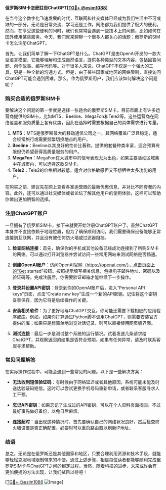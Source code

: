 **俄罗斯SIM卡怎麽註冊ChatGPT[[TG💪+ @esim1088](https://t.me/s/esim1088)]**

在当今这个数字化飞速发展的时代，互联网和社交媒体已经成为我们生活中不可或缺的一部分。无论是日常交流、学习还是工作，网络都为我们提供了极大的便利。然而，在享受这些便利的同时，我们也常常会遇到一些技术上的问题，比如如何在国外使用某些服务。今天，我们就来聊聊一个很多人都关心的话题：俄罗斯的SIM卡怎么注册ChatGPT。

首先，让我们简单了解一下ChatGPT是什么。ChatGPT是由OpenAI开发的一款大型语言模型，它能够理解和生成自然语言，提供各种类型的文本内容，包括回答问题、创作故事、编写代码等。对于很多人来说，ChatGPT不仅是一个强大的工具，更是一种全新的沟通方式。但是，由于某些国家或地区的网络限制，直接访问ChatGPT可能会遇到困难。那么，作为俄罗斯用户，我们应该如何解决这个问题呢？

### 购买合适的俄罗斯SIM卡

要解决这个问题的第一步就是选择一张适合的俄罗斯SIM卡。目前市面上有许多运营商提供的SIM卡，比如MTS、Beeline、MegaFon和Tele2等。这些运营商在网络覆盖和服务质量上各有优势，因此在选择时需要根据自己的具体需求进行考量。

1. **MTS**：MTS是俄罗斯最大的移动通信公司之一，其网络覆盖广泛且稳定，适合经常旅行或需要频繁切换地点的用户。
2. **Beeline**：Beeline以其良好的性价比著称，提供的套餐种类丰富，适合预算有限但仍希望获得高质量服务的用户。
3. **MegaFon**：MegaFon在大城市中的信号表现尤为出色，如果主要活动区域集中在城市内，可以选择这款SIM卡。
4. **Tele2**：Tele2的价格相对较低，适合对价格敏感但又不想牺牲太多功能的用户。

在购买之前，建议先在网上查看各家运营商的最新优惠信息，并对比不同套餐的内容。此外，还可以通过社交媒体或者论坛了解其他用户的使用体验，这样可以帮助你做出更加明智的选择。

### 注册ChatGPT账户

一旦拥有了俄罗斯SIM卡，接下来就要开始注册ChatGPT账户了。虽然ChatGPT本身并不直接依赖于地理位置，但为了确保顺利访问，我们需要确保设备能够正常连接到互联网，并且没有被任何防火墙或过滤器阻挡。

1. **检查网络连接**：首先，确保你的手机或其他设备已经成功连接到了所购SIM卡的网络。可以通过打开浏览器并尝试访问一些常用网站来测试网络是否畅通。
   
2. **创建OpenAI账户**：访问OpenAI官网（https://openai.com/），点击页面上的“Get started”按钮。按照提示填写相关信息，包括电子邮件地址、密码以及验证码等。完成注册后，你需要验证邮箱才能继续下一步操作。

3. **登录并设置API密钥**：登录到你的OpenAI账户后，进入“Personal API keys”页面，点击“Create new key”生成一个新的API密钥。记住将这个密钥妥善保存，因为它将是后续操作的关键。

4. **安装相关软件**：为了更好地与ChatGPT交互，你可能还需要下载相应的应用程序或库。例如，如果你打算通过Python脚本调用ChatGPT，则需要安装官方提供的库；如果只是想简单地浏览对话记录，则可以直接使用网页版界面。

5. **测试连接**：最后一步是测试整个系统的运行情况。试着发送几条请求给ChatGPT，并观察返回的结果是否符合预期。如果有任何异常，请及时联系客服寻求帮助。

### 常见问题解答

在实际操作过程中，可能会遇到一些常见的问题。以下是一些解决方案：

- **无法收到短信验证码**：有时候由于网络延迟或者其他原因，系统可能未能及时送达验证码短信。这时可以尝试更换手机号码重新申请，或者联系客服寻求人工干预。
  
- **忘记API密钥**：如果忘记了生成过的API密钥，可以在个人资料页面找回。不过最好事先做好备份，以免日后麻烦。

- **连接超时**：当出现这种情况时，首先要确认自己的网络状况良好，然后检查防火墙设置是否正确配置。必要时可以重启路由器以刷新IP地址。

### 结语

总之，无论是在俄罗斯还是其他国家和地区，只要合理利用资源和技术手段，就能够轻松克服地域限制带来的不便。通过上述步骤，相信每位读者都能够顺利完成俄罗斯SIM卡与ChatGPT之间的绑定过程。当然，随着科技的进步，未来或许会有更加便捷的方法出现，让我们拭目以待吧！

[[TG💪+ @esim1088](https://t.me/s/esim1088) ![Image](https://i.postimg.cc/4NQfJmqS/Snipaste-2025-05-13-00-14-12.png)]